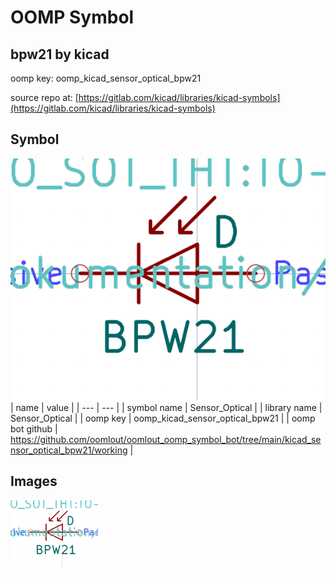 # OOMP Symbol  
## bpw21  by kicad  
  
oomp key: oomp_kicad_sensor_optical_bpw21  
  
source repo at: [https://gitlab.com/kicad/libraries/kicad-symbols](https://gitlab.com/kicad/libraries/kicad-symbols)  
## Symbol  
  
[![working.png](working_600.png)](working.png)  
| name | value | 
| --- | --- | 
| symbol name | Sensor_Optical | 
| library name | Sensor_Optical | 
| oomp key | oomp_kicad_sensor_optical_bpw21 | 
| oomp bot github | https://github.com/oomlout/oomlout_oomp_symbol_bot/tree/main/kicad_sensor_optical_bpw21/working | 
## Images  
  
[![working.png](working_140.png)](working.png)  

